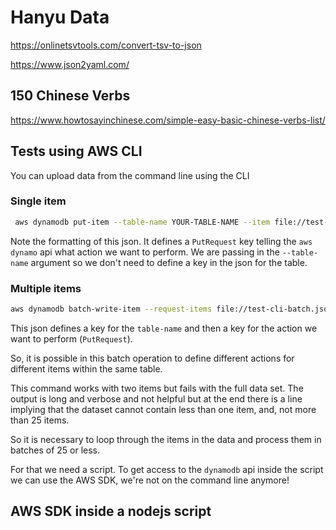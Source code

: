 # Hanyu Data

https://onlinetsvtools.com/convert-tsv-to-json

https://www.json2yaml.com/

## 150 Chinese Verbs

https://www.howtosayinchinese.com/simple-easy-basic-chinese-verbs-list/

## Tests using AWS CLI

You can upload data from the command line using the CLI

### Single item

```bash
 aws dynamodb put-item --table-name YOUR-TABLE-NAME --item file://test-cli-single.json
```

Note the formatting of this json. It defines a `PutRequest` key telling the `aws dynamo` api what action we want to perform. We are passing in the `--table-name` argument so we don't need to define a key in the json for the table.

### Multiple items

```bash
aws dynamodb batch-write-item --request-items file://test-cli-batch.json
```

This json defines a key for the `table-name` and then a key for the action we want to perform (`PutRequest`).

So, it is possible in this batch operation to define different actions for different items within the same table.

This command works with two items but fails with the full data set. The output is long and verbose and not helpful but at the end there is a line implying that the dataset cannot contain less than one item, and, not more than 25 items.

So it is necessary to loop through the items in the data and process them in batches of 25 or less.

For that we need a script. To get access to the `dynamodb` api inside the script we can use the AWS SDK, we're not on the command line anymore!

## AWS SDK inside a nodejs script
